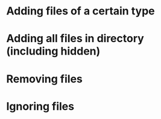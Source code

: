 # Adding files of a certain type

# Adding all files in directory (including hidden)

# Removing files

# Ignoring files